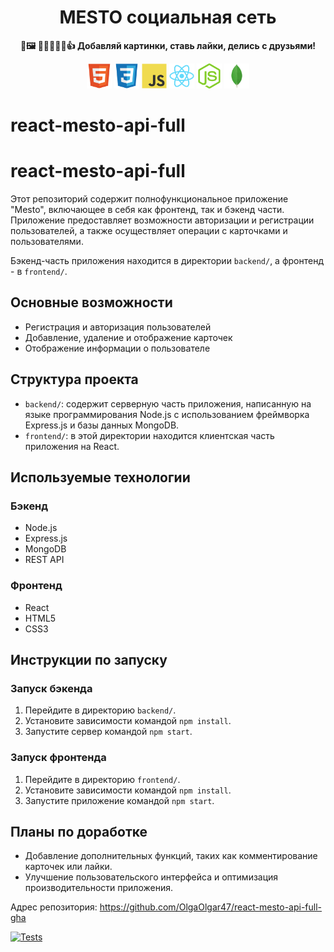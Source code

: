 <h1 align="center">MESTO социальная сеть</h1>

<p align="center">
  <strong>🌄🖼️ 👩🏽‍🤝‍👩🏼👍 Добавляй картинки, ставь лайки, делись с друзьями! </strong>
</p>

<p align="center">
  <img src="https://raw.githubusercontent.com/devicons/devicon/master/icons/html5/html5-original.svg" alt="HTML" width="40" height="40">
  <img src="https://raw.githubusercontent.com/devicons/devicon/master/icons/css3/css3-original.svg" alt="CSS" width="40" height="40">
  <img src="https://raw.githubusercontent.com/devicons/devicon/master/icons/javascript/javascript-original.svg" alt="JavaScript" width="40" height="40">
  <img src="https://raw.githubusercontent.com/devicons/devicon/master/icons/react/react-original.svg" alt="React" width="40" height="40">
  <img src="https://raw.githubusercontent.com/devicons/devicon/master/icons/nodejs/nodejs-original.svg" alt="Node.js" width="40" height="40">
  <img src="https://raw.githubusercontent.com/devicons/devicon/master/icons/mongodb/mongodb-original.svg" alt="MongoDB" width="40" height="40">
</p>


# react-mesto-api-full

# react-mesto-api-full

  Этот репозиторий содержит полнофункциональное приложение "Mesto", включающее в себя как фронтенд, так и бэкенд части. Приложение предоставляет возможности авторизации и регистрации пользователей, а также осуществляет операции с карточками и пользователями.

  Бэкенд-часть приложения находится в директории `backend/`, а фронтенд - в `frontend/`.


## Основные возможности
- Регистрация и авторизация пользователей
- Добавление, удаление и отображение карточек
- Отображение информации о пользователе

## Структура проекта
- `backend/`: содержит серверную часть приложения, написанную на языке программирования Node.js с использованием фреймворка Express.js и базы данных MongoDB.
- `frontend/`: в этой директории находится клиентская часть приложения на React.

## Используемые технологии
### Бэкенд
- Node.js
- Express.js
- MongoDB
- REST API

### Фронтенд
- React
- HTML5
- CSS3

## Инструкции по запуску
### Запуск бэкенда
1. Перейдите в директорию `backend/`.
2. Установите зависимости командой `npm install`.
3. Запустите сервер командой `npm start`.

### Запуск фронтенда
1. Перейдите в директорию `frontend/`.
2. Установите зависимости командой `npm install`.
3. Запустите приложение командой `npm start`.

## Планы по доработке
- Добавление дополнительных функций, таких как комментирование карточек или лайки.
- Улучшение пользовательского интерфейса и оптимизация производительности приложения.


Адрес репозитория: https://github.com/OlgaOlgar47/react-mesto-api-full-gha


[![Tests](https://github.com/yandex-praktikum/react-mesto-api-full-gha/actions/workflows/tests.yml/badge.svg)](https://github.com/yandex-praktikum/react-mesto-api-full-gha/actions/workflows/tests.yml)
